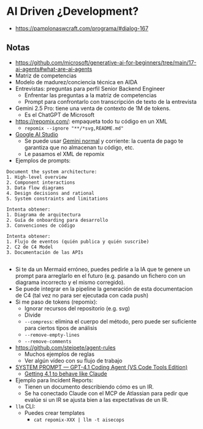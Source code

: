 # AI Driven ¿Development?

- <https://pamplonaswcraft.com/programa/#dialog-167>

## Notas

- <https://github.com/microsoft/generative-ai-for-beginners/tree/main/17-ai-agents#what-are-ai-agents>
- Matriz de competencias
- Modelo de madurez/conciencia técnica en AIDA
- Entrevistas: preguntas para perfil Senior Backend Engineer
  - Enfrentar las preguntas a la matriz de competencias
  - Prompt para confrontarlo con transcripción de texto de la entrevista
- Gemini 2.5 Pro: tiene una venta de contexto de 1M de tokens.
  - Es el ChatGPT de Microsoft
- <https://repomix.com/>: empaqueta todo tu código en un XML
  - `repomix --ignore "**/*svg,README.md"`
- [Google AI Studio](https://aistudio.google.com)
  - Se puede usar [Gemini normal](https://gemini.google.com/) y corriente: la cuenta de pago te garantiza que no almacenan tu código, etc.
  - Le pasamos el XML de repomix
- Ejemplos de prompts:

```text
Document the system architecture:
1. High-level overview
2. Component interactions
3. Data flow diagrams
4. Design decisions and rational
5. System constraints and limitations
```

```text
Intenta obtener:
1. Diagrama de arquitectura
2. Guía de onboarding para desarrollo
3. Convenciones de código
```

```text
Intenta obtener:
1. Flujo de eventos (quién publica y quién suscribe)
2. C2 de C4 Model
3. Documentación de las APIs
```

```text

```

- Si te da un Mermaid erróneo, puedes pedirle a la IA que te genere un prompt para arreglarlo en el futuro (e.g. pasando un fichero con un diagrama incorrecto y el mismo corregido).
- Se puede integrar en la pipeline la generación de esta documentacion de C4 (tal vez no para ser ejecutada con cada push)
- Si me paso de tokens (repomix):
  - Ignorar recursos del repositorio (e.g. svg)
  - Divide
  - `--compress`: elimina el cuerpo del método, pero puede ser suficiente para ciertos tipos de análisis
  - `--remove-empty-lines`
  - `--remove-comments`
- <https://github.com/steipete/agent-rules>
  - Muchos ejemplos de reglas
  - Ver algún vídeo con su flujo de trabajo
- [SYSTEM PROMPT — GPT-4.1 Coding Agent (VS Code Tools Edition)](https://gist.github.com/burkeholland/7aa408554550e36d4e951a1ead2bc3ac)
  - [Getting 4.1 to behave like Claude](https://www.reddit.com/r/GithubCopilot/comments/1llewl7/getting_41_to_behave_like_claude/)
- Ejemplo para Incident Reports:
  - Tienen un documento describiendo cómo es un IR.
  - Se ha conectado Claude con el MCP de Atlassian para pedir que evalúe si un IR se ajusta bien a las expectativas de un IR.
- `llm` CLI:
  - Puedes crear templates
    - `cat repomix-XXX | llm -t aisecops`
